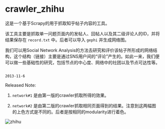 crawler_zhihu
=====================

这是一个基于Scrapy的用于抓取知乎帖子内容的工具。

该工具主要是抓取单一问题页面内的发帖人、回帖人以及其二级评论人的ID，并将结果保存在 `record.txt` 中。后者可以导入 `gephi` 并生成网络图。

我们可以用Social Network Analysis的方法去研究和评价该帖子所形成的网络结构，这个结构（链接）主要是通过SNS用户间的“评论”产生的。如此一来，我们便可以做一些基础性的研究，包括节点的中心度、网络中的社团以及节点可达性等。

                                                                                        2013-11-6


Released Note:
1. `network#1` 是由第一版的crawler抓取所得的效果。

2. `network#2` 是由第二版的crawler抓取相同页面得到的结果。注意到这两幅图的上色方式是不同的。后者是按相同的modularity进行着色。

![zhihu](https://f.cloud.github.com/assets/4514568/1464359/ae45f7f4-4545-11e3-8390-dc96f1b8fe4f.png)
